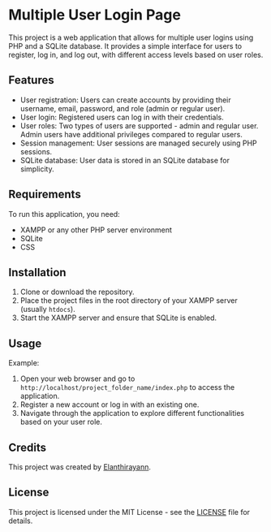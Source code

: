 # Multiple User Login Page

This project is a web application that allows for multiple user logins using PHP and a SQLite database. It provides a simple interface for users to register, log in, and log out, with different access levels based on user roles.

## Features

- User registration: Users can create accounts by providing their username, email, password, and role (admin or regular user).
- User login: Registered users can log in with their credentials.
- User roles: Two types of users are supported - admin and regular user. Admin users have additional privileges compared to regular users.
- Session management: User sessions are managed securely using PHP sessions.
- SQLite database: User data is stored in an SQLite database for simplicity.

## Requirements

To run this application, you need:

- XAMPP or any other PHP server environment
- SQLite
- CSS

## Installation

1. Clone or download the repository.
2. Place the project files in the root directory of your XAMPP server (usually `htdocs`).
3. Start the XAMPP server and ensure that SQLite is enabled.

## Usage

Example:
1. Open your web browser and go to `http://localhost/project_folder_name/index.php` to access the application.
2. Register a new account or log in with an existing one.
3. Navigate through the application to explore different functionalities based on your user role.

## Credits

This project was created by [Elanthirayann](https://github.com/Elanthirayann).

## License

This project is licensed under the MIT License - see the [LICENSE](LICENSE) file for details.
